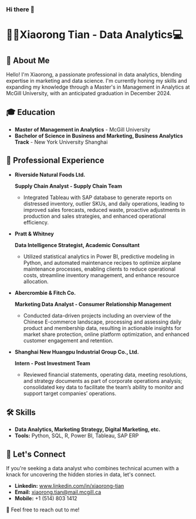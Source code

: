 ### Hi there 👋
# 🧑‍💼Xiaorong Tian - Data Analytics💻

## 🔎 About Me
Hello! I'm Xiaorong, a passionate professional in data analytics, blending expertise in marketing and data science. I'm currently honing my skills and expanding my knowledge through a Master's in Management in Analytics at McGill University, with an anticipated graduation in December 2024.

## 🎓 Education
- **Master of Management in Analytics** - McGill University
- **Bachelor of Science in Business and Marketing, Business Analytics Track** - New York University Shanghai


## 💼 Professional Experience
- **Riverside Natural Foods Ltd.**

  **Supply Chain Analyst - Supply Chain Team**
  - Integrated Tableau with SAP database to generate reports on distressed inventory, outlier SKUs, and daily operations, leading to improved sales forecasts, reduced waste, proactive adjustments in production and sales strategies, and enhanced operational efficiency.
- **Pratt & Whitney**

  **Data Intelligence Strategist, Academic Consultant**
   - Utilized statistical analytics in Power BI, predictive modeling in Python, and automated maintenance recipes to optimize airplane maintenance processes, enabling clients to reduce operational costs, streamline inventory management, and enhance resource allocation.
- **Abercrombie & Fitch Co.**

  **Marketing Data Analyst - Consumer Relationship Management**
  - Conducted data-driven projects including an overview of the Chinese E-commerce landscape, processing and assessing daily product and membership data, resulting in actionable insights for market share protection, online platform optimization, and enhanced customer engagement and retention.
- **Shanghai New Huangpu Industrial Group Co., Ltd.**

  **Intern - Post Investment Team**
  - Reviewed financial statements, operating data, meeting resolutions, and strategy documents as part of corporate operations analysis; consolidated key data to facilitate the team’s ability to monitor and support target companies’ operations.

## 🛠️ Skills
- **Data Analytics, Marketing Strategy, Digital Marketing, etc.**
- **Tools:** Python, SQL, R, Power BI, Tableau, SAP ERP

## 📨 Let's Connect
If you're seeking a data analyst who combines technical acumen with a knack for uncovering the hidden stories in data, let's connect. 
  - **Linkedin:** www.linkedin.com/in/xiaorong-tian
  - **Email:** xiaorong.tian@mail.mcgill.ca
  - **Mobile:** +1 (514) 803 1412 

🤝 Feel free to reach out to me!
